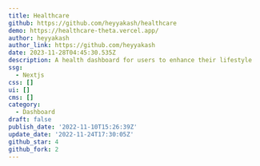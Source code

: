 ```yaml
---
title: Healthcare
github: https://github.com/heyyakash/healthcare
demo: https://healthcare-theta.vercel.app/
author: heyyakash
author_link: https://github.com/heyyakash
date: 2023-11-28T04:45:30.535Z
description: A health dashboard for users to enhance their lifestyle
ssg:
  - Nextjs
css: []
ui: []
cms: []
category:
  - Dashboard
draft: false
publish_date: '2022-11-10T15:26:39Z'
update_date: '2022-11-24T17:30:05Z'
github_star: 4
github_fork: 2
---
```

